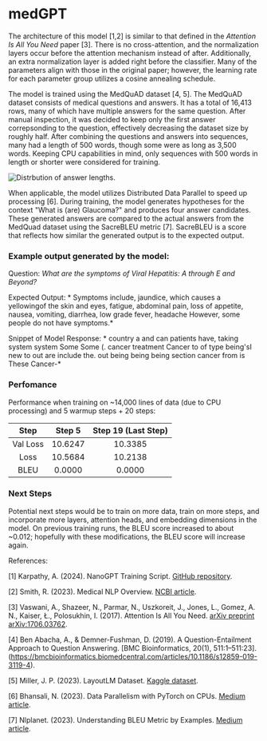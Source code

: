 # medGPT

The architecture of this model [1,2] is similar to that defined in the *Attention Is All You Need* paper [3]. There is no cross-attention, and the normalization layers occur before the attention mechanism instead of after. Additionally, an extra normalization layer is added right before the classifier. Many of the parameters align with those in the original paper; however, the learning rate for each parameter group utilizes a cosine annealing schedule. 

The model is trained using the MedQuAD dataset [4, 5]. The MedQuAD dataset consists of medical questions and answers. It has a total of 16,413 rows, many of which have multiple answers for the same question. After manual inspection, it was decided to keep only the first answer correpsonding to the question, effectively decreasing the dataset size by roughly half. After combining the questions and answers into sequences, many had a length of 500 words, though some were as long as 3,500 words. Keeping CPU capabilities in mind, only sequences with 500 words in length or shorter were considered for training.

![Distrbution of answer lengths.](https://github.com/shannonrumsey/medGPT/Figure_1.png)

When applicable, the model utilizes Distributed Data Parallel to speed up processing [6]. During training, the model generates hypotheses for the context "What is (are) Glaucoma?" and produces four answer candidates. These generated answers are compared to the actual answers from the MedQuad dataset using the SacreBLEU metric [7]. SacreBLEU is a score that reflects how similar the generated output is to the expected output. 

### Example output generated by the model:

Question: *What are the symptoms of Viral Hepatitis: A through E and Beyond?*

Expected Output: * Symptoms include, jaundice, which causes a yellowingof the skin and eyes, fatigue, abdominal pain, loss of appetite, nausea, vomiting, diarrhea, low grade fever, headache However, some people do not have symptoms.*

Snippet of Model Response: * country a and can patients have, taking system system Some Some (. cancer treatment Cancer to of type being'sI new to out are include the. out being being being section cancer from is These Cancer-*


### Perfomance 

Performance when training on ~14,000 lines of data (due to CPU processing) and 5 warmup steps + 20 steps:

| Step | Step 5   | Step 19 (Last Step) |
| :---:   | :---: | :---: |
| Val Loss | 10.6247  | 10.3385 |
| Loss | 10.5684   | 10.2138  |
| BLEU | 0.0000 | 0.0000 |

### Next Steps

Potential next steps would be to train on more data, train on more steps, and incorporate more layers, attention heads, and embedding dimensions in the model. On previous training runs, the BLEU score increased to about ~0.012; hopefully with these modifications, the BLEU score will increase again.

References:

[1] Karpathy, A. (2024). NanoGPT Training Script. [GitHub repository](https://github.com/karpathy/build-nanogpt/blob/master/train_gpt2.py).

[2] Smith, R. (2023). Medical NLP Overview. [NCBI article](https://www.ncbi.nlm.nih.gov/pmc/articles/PMC10654385/).

[3] Vaswani, A., Shazeer, N., Parmar, N., Uszkoreit, J., Jones, L., Gomez, A. N., Kaiser, Ł., Polosukhin, I. (2017). Attention Is All You Need. [arXiv preprint arXiv:1706.03762](https://arxiv.org/pdf/1706.03762).

[4] Ben Abacha, A., & Demner-Fushman, D. (2019). A Question-Entailment Approach to Question Answering. [BMC Bioinformatics, 20(1), 511:1–511:23].(https://bmcbioinformatics.biomedcentral.com/articles/10.1186/s12859-019-3119-4).

[5] Miller, J. P. (2023). LayoutLM Dataset. [Kaggle dataset](https://www.kaggle.com/datasets/jpmiller/layoutlm/data).

[6] Bhansali, N. (2023). Data Parallelism with PyTorch on CPUs. [Medium article](https://medium.com/@nishantbhansali80/data-parallel-with-pytorch-on-cpus-3e89312db6c0).

[7] Nlplanet. (2023). Understanding BLEU Metric by Examples. [Medium article](https://medium.com/nlplanet/two-minutes-nlp-learn-the-bleu-metric-by-examples-df015ca73a86).







